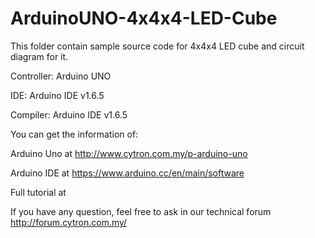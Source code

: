 # ArduinoUNO-4x4x4-LED-Cube
This folder contain sample source code for 4x4x4 LED cube and circuit diagram for it.

Controller: Arduino UNO

IDE: Arduino IDE v1.6.5

Compiler: Arduino IDE v1.6.5

You can get the information of:

Arduino Uno at http://www.cytron.com.my/p-arduino-uno

Arduino IDE at https://www.arduino.cc/en/main/software

Full tutorial at 

If you have any question, feel free to ask in our technical forum http://forum.cytron.com.my/
